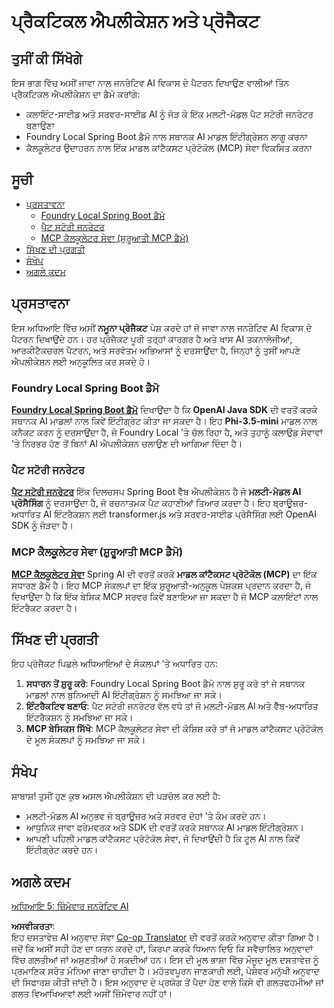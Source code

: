 <!--
CO_OP_TRANSLATOR_METADATA:
{
  "original_hash": "14c0a61ecc1cd2012a9c129236dfdf71",
  "translation_date": "2025-07-29T08:55:37+00:00",
  "source_file": "04-PracticalSamples/README.md",
  "language_code": "pa"
}
-->
# ਪ੍ਰੈਕਟਿਕਲ ਐਪਲੀਕੇਸ਼ਨ ਅਤੇ ਪ੍ਰੋਜੈਕਟ

## ਤੁਸੀਂ ਕੀ ਸਿੱਖੋਗੇ
ਇਸ ਭਾਗ ਵਿੱਚ ਅਸੀਂ ਜਾਵਾ ਨਾਲ ਜਨਰੇਟਿਵ AI ਵਿਕਾਸ ਦੇ ਪੈਟਰਨ ਦਿਖਾਉਣ ਵਾਲੀਆਂ ਤਿੰਨ ਪ੍ਰੈਕਟਿਕਲ ਐਪਲੀਕੇਸ਼ਨ ਦਾ ਡੈਮੋ ਕਰਾਂਗੇ:
- ਕਲਾਇੰਟ-ਸਾਈਡ ਅਤੇ ਸਰਵਰ-ਸਾਈਡ AI ਨੂੰ ਜੋੜ ਕੇ ਇੱਕ ਮਲਟੀ-ਮੋਡਲ ਪੈਟ ਸਟੋਰੀ ਜਨਰੇਟਰ ਬਣਾਉਣਾ
- Foundry Local Spring Boot ਡੈਮੋ ਨਾਲ ਸਥਾਨਕ AI ਮਾਡਲ ਇੰਟੀਗ੍ਰੇਸ਼ਨ ਲਾਗੂ ਕਰਨਾ
- ਕੈਲਕੂਲੇਟਰ ਉਦਾਹਰਨ ਨਾਲ ਇੱਕ ਮਾਡਲ ਕਾਂਟੈਕਸਟ ਪ੍ਰੋਟੋਕੋਲ (MCP) ਸੇਵਾ ਵਿਕਸਿਤ ਕਰਨਾ

## ਸੂਚੀ

- [ਪ੍ਰਸਤਾਵਨਾ](../../../04-PracticalSamples)
  - [Foundry Local Spring Boot ਡੈਮੋ](../../../04-PracticalSamples)
  - [ਪੈਟ ਸਟੋਰੀ ਜਨਰੇਟਰ](../../../04-PracticalSamples)
  - [MCP ਕੈਲਕੂਲੇਟਰ ਸੇਵਾ (ਸ਼ੁਰੂਆਤੀ MCP ਡੈਮੋ)](../../../04-PracticalSamples)
- [ਸਿੱਖਣ ਦੀ ਪ੍ਰਗਤੀ](../../../04-PracticalSamples)
- [ਸੰਖੇਪ](../../../04-PracticalSamples)
- [ਅਗਲੇ ਕਦਮ](../../../04-PracticalSamples)

## ਪ੍ਰਸਤਾਵਨਾ

ਇਸ ਅਧਿਆਇ ਵਿੱਚ ਅਸੀਂ **ਨਮੂਨਾ ਪ੍ਰੋਜੈਕਟ** ਪੇਸ਼ ਕਰਦੇ ਹਾਂ ਜੋ ਜਾਵਾ ਨਾਲ ਜਨਰੇਟਿਵ AI ਵਿਕਾਸ ਦੇ ਪੈਟਰਨ ਦਿਖਾਉਂਦੇ ਹਨ। ਹਰ ਪ੍ਰੋਜੈਕਟ ਪੂਰੀ ਤਰ੍ਹਾਂ ਕਾਰਗਰ ਹੈ ਅਤੇ ਖਾਸ AI ਤਕਨਾਲੋਜੀਆਂ, ਆਰਕੀਟੈਕਚਰਲ ਪੈਟਰਨ, ਅਤੇ ਸਰਵੋਤਮ ਅਭਿਆਸਾਂ ਨੂੰ ਦਰਸਾਉਂਦਾ ਹੈ, ਜਿਨ੍ਹਾਂ ਨੂੰ ਤੁਸੀਂ ਆਪਣੇ ਐਪਲੀਕੇਸ਼ਨ ਲਈ ਅਨੁਕੂਲਿਤ ਕਰ ਸਕਦੇ ਹੋ।

### Foundry Local Spring Boot ਡੈਮੋ

**[Foundry Local Spring Boot ਡੈਮੋ](foundrylocal/README.md)** ਦਿਖਾਉਂਦਾ ਹੈ ਕਿ **OpenAI Java SDK** ਦੀ ਵਰਤੋਂ ਕਰਕੇ ਸਥਾਨਕ AI ਮਾਡਲਾਂ ਨਾਲ ਕਿਵੇਂ ਇੰਟੀਗ੍ਰੇਟ ਕੀਤਾ ਜਾ ਸਕਦਾ ਹੈ। ਇਹ **Phi-3.5-mini** ਮਾਡਲ ਨਾਲ ਕਨੈਕਟ ਕਰਨ ਨੂੰ ਦਰਸਾਉਂਦਾ ਹੈ, ਜੋ Foundry Local 'ਤੇ ਚੱਲ ਰਿਹਾ ਹੈ, ਅਤੇ ਤੁਹਾਨੂੰ ਕਲਾਉਡ ਸੇਵਾਵਾਂ 'ਤੇ ਨਿਰਭਰ ਹੋਣ ਤੋਂ ਬਿਨਾਂ AI ਐਪਲੀਕੇਸ਼ਨ ਚਲਾਉਣ ਦੀ ਆਗਿਆ ਦਿੰਦਾ ਹੈ।

### ਪੈਟ ਸਟੋਰੀ ਜਨਰੇਟਰ

**[ਪੈਟ ਸਟੋਰੀ ਜਨਰੇਟਰ](petstory/README.md)** ਇੱਕ ਦਿਲਚਸਪ Spring Boot ਵੈੱਬ ਐਪਲੀਕੇਸ਼ਨ ਹੈ ਜੋ **ਮਲਟੀ-ਮੋਡਲ AI ਪ੍ਰੋਸੈਸਿੰਗ** ਨੂੰ ਦਰਸਾਉਂਦਾ ਹੈ, ਜੋ ਰਚਨਾਤਮਕ ਪੈਟ ਕਹਾਣੀਆਂ ਤਿਆਰ ਕਰਦਾ ਹੈ। ਇਹ ਬ੍ਰਾਊਜ਼ਰ-ਅਧਾਰਿਤ AI ਇੰਟਰੈਕਸ਼ਨ ਲਈ transformer.js ਅਤੇ ਸਰਵਰ-ਸਾਈਡ ਪ੍ਰੋਸੈਸਿੰਗ ਲਈ OpenAI SDK ਨੂੰ ਜੋੜਦਾ ਹੈ।

### MCP ਕੈਲਕੂਲੇਟਰ ਸੇਵਾ (ਸ਼ੁਰੂਆਤੀ MCP ਡੈਮੋ)

**[MCP ਕੈਲਕੂਲੇਟਰ ਸੇਵਾ](calculator/README.md)** Spring AI ਦੀ ਵਰਤੋਂ ਕਰਕੇ **ਮਾਡਲ ਕਾਂਟੈਕਸਟ ਪ੍ਰੋਟੋਕੋਲ (MCP)** ਦਾ ਇੱਕ ਸਧਾਰਣ ਡੈਮੋ ਹੈ। ਇਹ MCP ਸੰਕਲਪਾਂ ਦਾ ਇੱਕ ਸ਼ੁਰੂਆਤੀ-ਅਨੁਕੂਲ ਪੇਸ਼ਕਸ਼ ਪ੍ਰਦਾਨ ਕਰਦਾ ਹੈ, ਜੋ ਦਿਖਾਉਂਦਾ ਹੈ ਕਿ ਇੱਕ ਬੇਸਿਕ MCP ਸਰਵਰ ਕਿਵੇਂ ਬਣਾਇਆ ਜਾ ਸਕਦਾ ਹੈ ਜੋ MCP ਕਲਾਇੰਟਾਂ ਨਾਲ ਇੰਟਰੈਕਟ ਕਰਦਾ ਹੈ।

## ਸਿੱਖਣ ਦੀ ਪ੍ਰਗਤੀ

ਇਹ ਪ੍ਰੋਜੈਕਟ ਪਿਛਲੇ ਅਧਿਆਇਆਂ ਦੇ ਸੰਕਲਪਾਂ 'ਤੇ ਅਧਾਰਿਤ ਹਨ:

1. **ਸਧਾਰਨ ਤੋਂ ਸ਼ੁਰੂ ਕਰੋ**: Foundry Local Spring Boot ਡੈਮੋ ਨਾਲ ਸ਼ੁਰੂ ਕਰੋ ਤਾਂ ਜੋ ਸਥਾਨਕ ਮਾਡਲਾਂ ਨਾਲ ਬੁਨਿਆਦੀ AI ਇੰਟੀਗ੍ਰੇਸ਼ਨ ਨੂੰ ਸਮਝਿਆ ਜਾ ਸਕੇ।
2. **ਇੰਟਰੈਕਟਿਵ ਬਣਾਓ**: ਪੈਟ ਸਟੋਰੀ ਜਨਰੇਟਰ ਵੱਲ ਵਧੋ ਤਾਂ ਜੋ ਮਲਟੀ-ਮੋਡਲ AI ਅਤੇ ਵੈੱਬ-ਅਧਾਰਿਤ ਇੰਟਰੈਕਸ਼ਨ ਨੂੰ ਸਮਝਿਆ ਜਾ ਸਕੇ।
3. **MCP ਬੇਸਿਕਸ ਸਿੱਖੋ**: MCP ਕੈਲਕੂਲੇਟਰ ਸੇਵਾ ਦੀ ਕੋਸ਼ਿਸ਼ ਕਰੋ ਤਾਂ ਜੋ ਮਾਡਲ ਕਾਂਟੈਕਸਟ ਪ੍ਰੋਟੋਕੋਲ ਦੇ ਮੂਲ ਸੰਕਲਪਾਂ ਨੂੰ ਸਮਝਿਆ ਜਾ ਸਕੇ।

## ਸੰਖੇਪ

ਸ਼ਾਬਾਸ਼! ਤੁਸੀਂ ਹੁਣ ਕੁਝ ਅਸਲ ਐਪਲੀਕੇਸ਼ਨ ਦੀ ਪੜਚੋਲ ਕਰ ਲਈ ਹੈ:

- ਮਲਟੀ-ਮੋਡਲ AI ਅਨੁਭਵ ਜੋ ਬ੍ਰਾਊਜ਼ਰ ਅਤੇ ਸਰਵਰ ਦੋਹਾਂ 'ਤੇ ਕੰਮ ਕਰਦੇ ਹਨ।
- ਆਧੁਨਿਕ ਜਾਵਾ ਫਰੇਮਵਰਕ ਅਤੇ SDK ਦੀ ਵਰਤੋਂ ਕਰਕੇ ਸਥਾਨਕ AI ਮਾਡਲ ਇੰਟੀਗ੍ਰੇਸ਼ਨ।
- ਆਪਣੀ ਪਹਿਲੀ ਮਾਡਲ ਕਾਂਟੈਕਸਟ ਪ੍ਰੋਟੋਕੋਲ ਸੇਵਾ, ਜੋ ਦਿਖਾਉਂਦੀ ਹੈ ਕਿ ਟੂਲ AI ਨਾਲ ਕਿਵੇਂ ਇੰਟੀਗ੍ਰੇਟ ਕਰਦੇ ਹਨ।

## ਅਗਲੇ ਕਦਮ

[ਅਧਿਆਇ 5: ਜ਼ਿੰਮੇਵਾਰ ਜਨਰੇਟਿਵ AI](../05-ResponsibleGenAI/README.md)

**ਅਸਵੀਕਰਤਾ**:  
ਇਹ ਦਸਤਾਵੇਜ਼ AI ਅਨੁਵਾਦ ਸੇਵਾ [Co-op Translator](https://github.com/Azure/co-op-translator) ਦੀ ਵਰਤੋਂ ਕਰਕੇ ਅਨੁਵਾਦ ਕੀਤਾ ਗਿਆ ਹੈ। ਜਦੋਂ ਕਿ ਅਸੀਂ ਸਹੀ ਹੋਣ ਦਾ ਯਤਨ ਕਰਦੇ ਹਾਂ, ਕਿਰਪਾ ਕਰਕੇ ਧਿਆਨ ਦਿਓ ਕਿ ਸਵੈਚਾਲਿਤ ਅਨੁਵਾਦਾਂ ਵਿੱਚ ਗਲਤੀਆਂ ਜਾਂ ਅਸੁਣਤੀਆਂ ਹੋ ਸਕਦੀਆਂ ਹਨ। ਇਸ ਦੀ ਮੂਲ ਭਾਸ਼ਾ ਵਿੱਚ ਮੌਜੂਦ ਮੂਲ ਦਸਤਾਵੇਜ਼ ਨੂੰ ਪ੍ਰਮਾਣਿਕ ਸਰੋਤ ਮੰਨਿਆ ਜਾਣਾ ਚਾਹੀਦਾ ਹੈ। ਮਹੱਤਵਪੂਰਨ ਜਾਣਕਾਰੀ ਲਈ, ਪੇਸ਼ੇਵਰ ਮਨੁੱਖੀ ਅਨੁਵਾਦ ਦੀ ਸਿਫਾਰਸ਼ ਕੀਤੀ ਜਾਂਦੀ ਹੈ। ਇਸ ਅਨੁਵਾਦ ਦੇ ਪ੍ਰਯੋਗ ਤੋਂ ਪੈਦਾ ਹੋਣ ਵਾਲੇ ਕਿਸੇ ਵੀ ਗਲਤਫਹਮੀਆਂ ਜਾਂ ਗਲਤ ਵਿਆਖਿਆਵਾਂ ਲਈ ਅਸੀਂ ਜ਼ਿੰਮੇਵਾਰ ਨਹੀਂ ਹਾਂ।